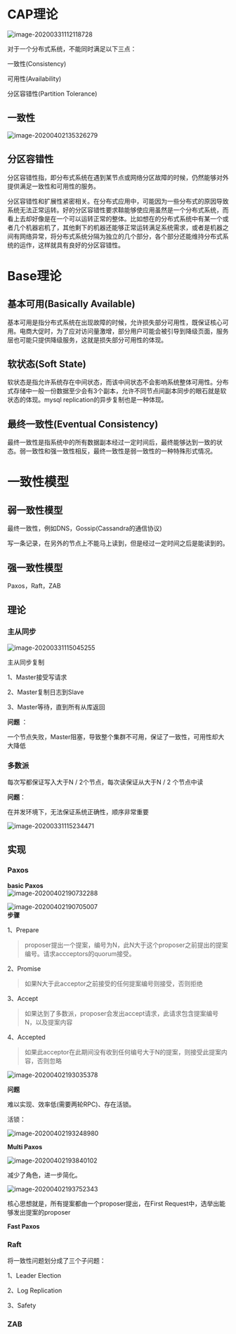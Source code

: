 # CAP理论

![image-20200331112118728](assets/image-20200331112118728.png)  

对于一个分布式系统，不能同时满足以下三点：  

一致性(Consistency)  

可用性(Availability)  

分区容错性(Partition Tolerance)

## 一致性

![image-20200402135326279](assets/image-20200402135326279.png)

## 分区容错性

分区容错性指，即分布式系统在遇到某节点或网络分区故障的时候，仍然能够对外提供满足一致性和可用性的服务。  

分区容错性和扩展性紧密相关。在分布式应用中，可能因为一些分布式的原因导致系统无法正常运转。好的分区容错性要求鞥能够使应用虽然是一个分布式系统，而看上去却好像是在一个可以运转正常的整体。比如想在的分布式系统中有某一个或者几个机器宕机了，其他剩下的机器还能够正常运转满足系统需求，或者是机器之间有网络异常，将分布式系统分隔为独立的几个部分，各个部分还能维持分布式系统的运作，这样就具有良好的分区容错性。  

# Base理论

## 基本可用(Basically Available)

基本可用是指分布式系统在出现故障的时候，允许损失部分可用性，既保证核心可用。电商大促时，为了应对访问量激增，部分用户可能会被引导到降级页面，服务层也可能只提供降级服务，这就是损失部分可用性的体现。  

## 软状态(Soft State)

软状态是指允许系统存在中间状态，而该中间状态不会影响系统整体可用性。分布式存储中一般一份数据至少会有3个副本，允许不同节点间副本同步的眼石就是软状态的体现。mysql replication的异步复制也是一种体现。  

## 最终一致性(Eventual Consistency)

最终一致性是指系统中的所有数据副本经过一定时间后，最终能够达到一致的状态。弱一致性和强一致性相反，最终一致性是弱一致性的一种特殊形式情况。  


# 一致性模型  

## 弱一致性模型

最终一致性，例如DNS，Gossip(Cassandra的通信协议)  

写一条记录，在另外的节点上不能马上读到，但是经过一定时间之后是能读到的。

## 强一致性模型

Paxos，Raft，ZAB

## 理论

### 主从同步

![image-20200331115045255](assets/image-20200331115045255.png)  

主从同步复制  

1、Master接受写请求  

2、Master复制日志到Slave  

3、Master等待，直到所有从库返回  

**问题** ：

一个节点失败，Master阻塞，导致整个集群不可用，保证了一致性，可用性却大大降低  

### 多数派

每次写都保证写入大于N / 2个节点，每次读保证从大于N / 2 个节点中读  

**问题**：  

 在并发环境下，无法保证系统正确性，顺序非常重要  

![image-20200331115234471](assets/image-20200331115234471.png)  

## 实现

### Paxos

**basic Paxos**  
![image-20200402190732288](assets/image-20200402190732288.png)  

![image-20200402190705007](assets/image-20200402190705007.png)  
**步骤**

1、Prepare

> proposer提出一个提案，编号为N，此N大于这个proposer之前提出的提案编号。请求accceptors的quorum接受。

2、Promise

> 如果N大于此acceptor之前接受的任何提案编号则接受，否则拒绝

3、Accept

> 如果达到了多数派，proposer会发出accept请求，此请求包含提案编号N，以及提案内容

4、Accepted

> 如果此acceptor在此期间没有收到任何编号大于N的提案，则接受此提案内容，否则忽略

![image-20200402193035378](assets/image-20200402193035378.png)  

**问题**  

难以实现、效率低(需要两轮RPC)、存在活锁。  

活锁：  

![image-20200402193248980](assets/image-20200402193248980.png)

**Multi Paxos**  

![image-20200402193840102](assets/image-20200402193840102.png)  

减少了角色，进一步简化。

![image-20200402193752343](assets/image-20200402193752343.png)  

核心思想就是，所有提案都由一个proposer提出，在First Request中，选举出能够发出提案的proposer

**Fast Paxos**

### Raft

将一致性问题划分成了三个子问题：

1、Leader Election  

2、Log Replication  

3、Safety  

### ZAB

